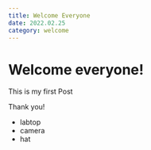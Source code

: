 ```yaml
---
title: Welcome Everyone
date: 2022.02.25
category: welcome
---
```

# Welcome everyone!

This is my first Post

Thank you!

- labtop
- camera
- hat